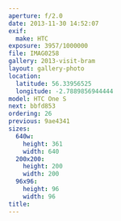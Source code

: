```yaml
---
aperture: f/2.0
date: 2013-11-30 14:52:07
exif:
  make: HTC
exposure: 3957/1000000
file: IMAG0258
gallery: 2013-visit-bram
layout: gallery-photo
location:
  latitude: 56.33956525
  longitude: -2.7889856944444
model: HTC One S
next: bbfd853
ordering: 26
previous: 9ae4341
sizes:
  640w:
    height: 361
    width: 640
  200x200:
    height: 200
    width: 200
  96x96:
    height: 96
    width: 96
title: 
---
```

